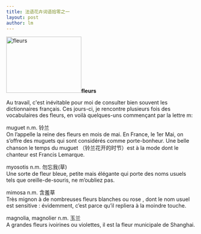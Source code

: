 ```yaml
---
title: 法语花卉词语拾零之一 
layout: post
author: lm
---
```

<p><span class="inline inline-left"><a href="/fayu/node/27"><img src="http://blog.fltrp.com/fayu/files/images/odile5_0.thumbnail.JPG" alt="fleurs" title="fleurs"  class="image image-thumbnail " width="200" height="150" /></a><span class="caption" style="width: 198px;"><strong>fleurs</strong></span></span></p>
<p>Au travail, c'est inévitable pour moi de consulter bien souvent les dictionnaires français. Ces jours-ci, je rencontre plusieurs fois des vocabulaires des fleurs, en voilà quelques-uns commençant par la lettre m:</p>
<p>muguet n.m. 铃兰<br />
On l’appelle la reine des fleurs en mois de mai. En France, le 1er Mai, on s’offre des muguets qui sont considérés comme porte-bonheur. Une belle chanson le temps du muguet （铃兰花开的时节）est à la mode dont le chanteur est Francis Lemarque. </p>
<p>myosotis n.m. 勿忘我(草)<br />
Une sorte de fleur bleue, petite mais élégante qui porte des noms usuels tels que oreille-de-souris, ne m’oubliez pas.</p>
<p>mimosa n.m. 含羞草<br />
Très mignon à de nombreuses fleurs blanches ou rose , dont le nom usuel est sensitive : évidemment, c’est parce qu’il repliera à la moindre touche.</p>
<p>magnolia, magnolier n.m. 玉兰<br />
A grandes fleurs ivoirines ou violettes, il est la fleur municipale de Shanghai.<br />
<div class="image-clear"></div>
